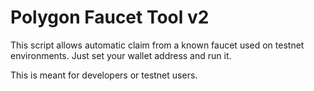 
# Polygon Faucet Tool v2

This script allows automatic claim from a known faucet used on testnet environments.
Just set your wallet address and run it.

This is meant for developers or testnet users.
